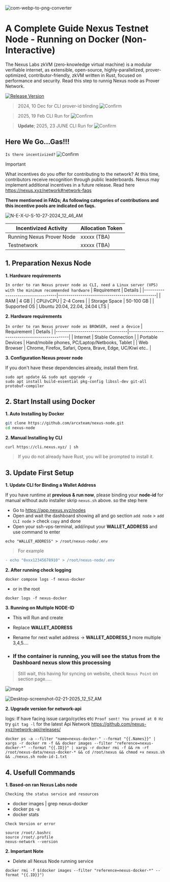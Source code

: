 ![com-webp-to-png-converter](https://github.com/user-attachments/assets/0fb7877d-8638-49a3-8a3f-670f9de617d9)

# A Complete Guide Nexus Testnet Node - Running on Docker (Non-Interactive)

The Nexus Labs zkVM (zero-knowledge virtual machine) is a modular verifiable internet, as extensible, open-source, highly-parallelized, prover-optimized, contributor-friendly, zkVM written in Rust, focused on performance and security. Read this step to runnig Nexus node as Prover Network.

[![Release Version](https://img.shields.io/github/v/release/nexus-xyz/nexus-cli.svg)](https://github.com/nexus-xyz/nexus-cli/releases)

> 2024, 10 Dec for CLI prover-id binding ![Confirm](https://img.shields.io/badge/Testnet_1-END_-red)

> 2025, 19 Feb CLI Run for ![Confirm](https://img.shields.io/badge/Testnet_2-END_-red)

> **Update**; 2025, 23 JUNE CLI Run for ![Confirm](https://img.shields.io/badge/Testnet_3-ONGOING_-brightgreen)

## Here We Go...Gas!!!
`Is there incentivized?` ![Confirm](https://img.shields.io/badge/Confirm-yes-brightgreen)

> [!IMPORTANT]
> What incentives do you offer for contributing to the network? At this time, contributors receive recognition through public leaderboards. Nexus may implement additional incentives in a future release. Read here https://nexus.xyz/network#network-faqs

**There mentioned in FAQs; As following categories of contributions and this incentive pools are indicated on faqs.**

![N-E-X-U-S-10-27-2024_12_46_AM](https://github.com/user-attachments/assets/8f195829-249f-4528-862d-e94bcb55d4df)

| Incentivized Activity             | Allocation Token |
|-----------------------------------|---------------|
| Running Nexus Prover Node         | xxxxx (TBA) |
| Testnetwork                       | xxxxx (TBA) |

## 1. Preparation Nexus Node
**1. Hardware requirements** 

`In order to ran Nexus prover node as CLI, need a Linux server (VPS) with the minimum recommended hardware`
| Requirement                      | Details                                          |
|-----------------------------------|------------------------------------------------|
| RAM                               | 4 GB                                            |
| CPU/vCPU                          | 2-4 Cores                                        |
| Storage Space                     | 50-100 GB                                      |
| Supported OS                      | Ubuntu 20.04, 22.04, 24.04 LTS                 |

**2. Hardware requirements**

`In order to ran Nexus prover node as BROWSER, need a device`
| Requirement                      | Details                                         |
|-----------------------------------|------------------------------------------------|
| Internet                          | Stable Connection                            |
| Portable Devices                  | Hand/mobile phones, PC/Laptop/Netbooks, Tablet | 
| Web Browser                       | Chrome, Firefox, Safari, Opera, Brave, Edge, UC/Kiwi etc.. |

**3. Configuration Nexus prover node**

If you don't have these dependencies already, install them first.

```
sudo apt update && sudo apt upgrade -y 
sudo apt install build-essential pkg-config libssl-dev git-all protobuf-compiler
```
## 2. Start Install using Docker

**1. Auto Installing by Docker**

```bash
git clone https://github.com/arcxteam/nexus-node.git
cd nexus-node
```

**2. Manual Installing by CLI**

```
curl https://cli.nexus.xyz/ | sh
```

> If you do not already have Rust, you will be prompted to install it.

## 3. Update First Setup 

**1. Update CLI for Binding a Wallet Address**

If you have runtime at **previous & run now**, please binding your **node-id** for manual without auto installer skrip `nexus.sh` above. so the step here

- Go to https://app.nexus.xyz/nodes
- Open and wait the dashboard showing all and go section `add node` > `add CLI node` > check `copy` and done
- Open your ssh-vps-terminal, add/input your **WALLET_ADDRESS** and use command to enter
```
echo "WALLET_ADDRESS" > /root/nexus-node/.env
```
> For example 
```diff
- echo "0xxx12345678910" > /root/nexus-node/.env
```

**2. After running check logging**

```
docker compose logs -f nexus-docker
```
- or in the root
```
docker logs -f nexus-docker
```

**3. Running on Multiple NODE-ID**

- This will Run and create
- Replace **WALLET_ADDRESS**
- Rename for next wallet address -> **WALLET_ADDRESS_1** more multiple 3,4,5....

- ### If the container is running, you will see the status from the Dashboard nexus slow this processing

> Still wait, this having for syncing on website, check `Nexus Point` on section page.....

![image](https://github.com/user-attachments/assets/a2d5e515-df98-4701-93aa-5df3ceb26c57)

![Desktop-screenshot-02-21-2025_12_57_AM](https://github.com/user-attachments/assets/ea0abe49-3f66-4c98-8d30-20443ca0cef3)

**2. Upgrade version for network-api**

logs: If have facing issue cargo/cycles etc `Proof sent! You proved at 0 Hz` try `git tag -l` for the latest Api Network https://github.com/nexus-xyz/network-api/releases/

```
docker ps -a --filter "name=nexus-docker-" --format "{{.Names}}" | xargs -r docker rm -f && docker images --filter "reference=nexus-docker-*" --format "{{.ID}}" | xargs -r docker rmi -f && rm -rf /root/nexus-data/nexus-docker-* && cd /root/nexus && chmod +x nexus.sh && ./nexus.sh node-id-1.txt
```

## 4. Usefull Commands

**1. Based-on ran Nexus Labs node**


`Checking the status service and resources`

- docker images | grep nexus-docker
- docker ps -a
- docker stats

`Check Version or error`

```
source /root/.bashrc
source /root/.profile
nexus-network --version
```
**2. Important Note** 

- Delete all Nexus Node running service

```
docker rmi -f $(docker images --filter "reference=nexus-docker-*" --format "{{.ID}}")
```
